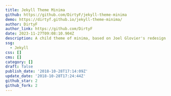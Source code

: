 ```yaml
---
title: Jekyll Theme Minima
github: https://github.com/DirtyF/jekyll-theme-minima
demo: https://dirtyf.github.io/jekyll-theme-minima/
author: DirtyF
author_link: https://github.com/DirtyF
date: 2023-11-27T09:08:10.904Z
description: A child theme of minima, based on Joel Glovier's redesign
ssg:
  - Jekyll
css: []
cms: []
category: []
draft: false
publish_date: '2018-10-28T17:14:09Z'
update_date: '2018-10-28T17:24:44Z'
github_star: 2
github_fork: 2
---
```


